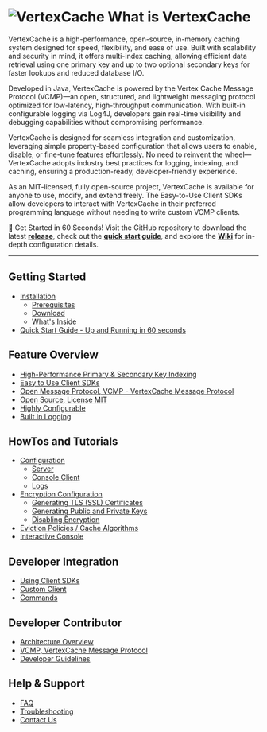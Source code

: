 <!--
  Title: VertexCache
  Description: VertexCache is a straightforward in-memory caching system designed with a strong emphasis on security. It supports a range of algorithms and offers multi-index caching capabilities, allowing for efficient data retrieval using one primary key and two secondary keys. 
 
  Author: jasonlam604
  -->
<meta name='keywords' content='in-memory cache, caching, java, data structure, database'>

# ![VertexCache](https://github.com/jasonlam604/VertexCache/blob/main/etc/assets/vertexcache-logo-32x32.png) What is VertexCache
VertexCache is a high-performance, open-source, in-memory caching system designed for speed, flexibility, and ease of use. Built with scalability and security in mind, it offers multi-index caching, allowing efficient data retrieval using one primary key and up to two optional secondary keys for faster lookups and reduced database I/O.

Developed in Java, VertexCache is powered by the Vertex Cache Message Protocol (VCMP)—an open, structured, and lightweight messaging protocol optimized for low-latency, high-throughput communication. With built-in configurable logging via Log4J, developers gain real-time visibility and debugging capabilities without compromising performance.

VertexCache is designed for seamless integration and customization, leveraging simple property-based configuration that allows users to enable, disable, or fine-tune features effortlessly. No need to reinvent the wheel—VertexCache adopts industry best practices for logging, indexing, and caching, ensuring a production-ready, developer-friendly experience.

As an MIT-licensed, fully open-source project, VertexCache is available for anyone to use, modify, and extend freely. The Easy-to-Use Client SDKs allow developers to interact with VertexCache in their preferred programming language without needing to write custom VCMP clients.

🚀 Get Started in 60 Seconds!
Visit the GitHub repository to download the latest **[release](https://github.com/jasonlam604/VertexCache/releases)**, check out the **[quick start guide](https://github.com/jasonlam604/VertexCache/wiki/Quick-Start-Guide)**, and explore the **[Wiki](https://github.com/jasonlam604/VertexCache/wiki)** for in-depth configuration details.


---
   
## Getting Started
- [Installation](https://github.com/jasonlam604/VertexCache/wiki/Installation)
  - [Prerequisites](https://github.com/jasonlam604/VertexCache/wiki/Installation#Prerequisites)
  - [Download](https://github.com/jasonlam604/VertexCache/wiki/Installation#Download)
  - [What's Inside](https://github.com/jasonlam604/VertexCache/wiki/Installation#Whats-Inside)
- [Quick Start Guide - Up and Running in 60 seconds](https://github.com/jasonlam604/VertexCache/wiki/Quick-Start-Guide)

## Feature Overview
- [High-Performance Primary & Secondary Key Indexing](https://github.com/jasonlam604/VertexCache/wiki/High-Performance-Primary-&-Secondary-Key-Indexing)
- [Easy to Use Client SDKs](https://github.com/jasonlam604/VertexCache/wiki/Easy-to-Use-Client-SDKs)
- [Open Message Protocol, VCMP - VertexCache Message Protocol](https://github.com/jasonlam604/VertexCache/wiki/Open-Message-Protocol,-VCMP)
- [Open Source, License MIT](https://github.com/jasonlam604/VertexCache/wiki/Open-Source)
- [Highly Configurable](https://github.com/jasonlam604/VertexCache/wiki/Highly-Configurable)
- [Built in Logging](https://github.com/jasonlam604/VertexCache/wiki/Built-in-Logging)  

## HowTos and Tutorials
- [Configuration](https://github.com/jasonlam604/VertexCache/wiki/Configuration)
  - [Server](https://github.com/jasonlam604/VertexCache/wiki/Configuration#Server)
  - [Console Client](https://github.com/jasonlam604/VertexCache/wiki/Configuration#Console-Client)
  - [Logs](https://github.com/jasonlam604/VertexCache/wiki/Configuration#Logs)
- [Encryption Configuration](https://github.com/jasonlam604/VertexCache/wiki/Encryption-Configuration)
  - [Generating TLS (SSL) Certificates](https://github.com/jasonlam604/VertexCache/wiki/Generating-TLS-(SSL)-Certificates)
  - [Generating Public and Private Keys](https://github.com/jasonlam604/VertexCache/wiki/Generating-Public-and-Private-Keys)
  - [Disabling Encryption](https://github.com/jasonlam604/VertexCache/wiki/Encryption-Configuration#Disabling-Encryption)
- [Eviction Policies / Cache Algorithms](https://github.com/jasonlam604/VertexCache/wiki/Eviction-Policies-Cache-Algorithms)
- [Interactive Console](https://github.com/jasonlam604/VertexCache/wiki/Interactive-Console)

## Developer Integration
- [Using Client SDKs](Using-Client-SDKs)
- [Custom Client](Using-Custom-Client)
- [Commands](Commands)

## Developer Contributor
- [Architecture Overview](Architecture-Overview)
- [VCMP, VertexCache Message Protocol](VertexCache-Message-Protocol)
- [Developer Guidelines](Developer-Guidelines)

## Help & Support
- [FAQ](FAQ)
- [Troubleshooting](Troubleshooting)
- [Contact Us](Contact)
